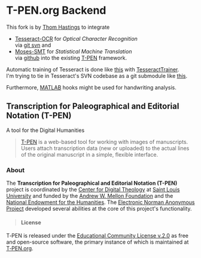 T-PEN.org Backend
=================
This fork is by [Thom Hastings](http://turing.slu.edu/~hastint/) to integrate
+ [Tesseract-OCR](http://code.google.com/p/tesseract-ocr/) for _Optical Character Recognition_  
via [git svn](http://git-scm.com/docs/git-svn) and
+ [Moses-SMT](http://www.statmt.org/moses/) for _Statistical Machine Translation_  
via [github](https://github.com/moses-smt/mosesdecoder) into the existing [T-PEN](http://t-pen.org) framework.

Automatic training of Tesseract is done like [this](http://isbullsh.it/2012/06/Automatic-tesseract-training/) with [TesseractTrainer](https://github.com/BaltoRouberol/TesseractTrainer).  
I'm trying to tie in Tesseract's SVN codebase as a git submodule like [this](http://fredericiana.com/2010/01/12/using-svn-repositories-as-git-submodules/).

Furthermore, [MATLAB](http://www.mathworks.com/products/matlab/) hooks might be used for handwriting analysis.

Transcription for Paleographical and Editorial Notation (T-PEN)
---------------------------------------------------------------
A tool for the Digital Humanities
> [T-PEN](http://t-pen.org) is a web-based tool for working with images of manuscripts. Users attach transcription data (new or uploaded) to the actual lines of the original manuscript in a simple, flexible interface.

### About
The **Transcription for Paleographical and Editorial Notation (T-PEN)** project is coordinated by the [Center for Digital Theology](http://www.slu.edu/x27122.xml) at [Saint Louis University](http://www.slu.edu) and funded by the [Andrew W. Mellon Foundation](http://www.mellon.org) and the [National Endowment for the Humanities](http://www.neh.gov). The [Electronic Norman Anonymous Project](http://normananonymous.org/ENAP/) developed several abilities at the core of this project's functionality.
> #### License
T‑PEN is released under the [Educational Community License v.2.0](http://opensource.org/licenses/ECL-2.0) as free and open-source software, the primary instance of which is maintained at [T‑PEN.org](http://www.t-pen.org).
